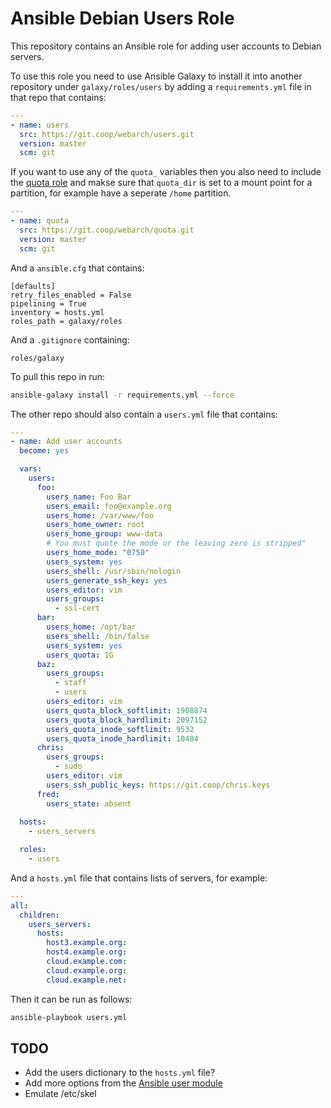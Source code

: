 # Ansible Debian Users Role 

This repository contains an Ansible role for adding user accounts to Debian servers.

To use this role you need to use Ansible Galaxy to install it into another repository under `galaxy/roles/users` by adding a `requirements.yml` file in that repo that contains:

```yml
---
- name: users
  src: https://git.coop/webarch/users.git
  version: master
  scm: git
```

If you want to use any of the `quota_` variables then you also need to include the [quota role](https://git.coop/webarch/quota) and makse sure that `quota_dir` is set to a mount point for a partition, for example have a seperate `/home` partition.

```yml
---
- name: quota
  src: https://git.coop/webarch/quota.git
  version: master
  scm: git
```

And a `ansible.cfg` that contains:

```
[defaults]
retry_files_enabled = False
pipelining = True
inventory = hosts.yml
roles_path = galaxy/roles

```

And a `.gitignore` containing:

```
roles/galaxy
```

To pull this repo in run:

```bash
ansible-galaxy install -r requirements.yml --force 
```

The other repo should also contain a `users.yml` file that contains:

```yml
---
- name: Add user accounts
  become: yes

  vars:
    users:
      foo:
        users_name: Foo Bar
        users_email: foo@example.org
        users_home: /var/www/foo
        users_home_owner: root
        users_home_group: www-data
        # You must quote the mode or the leaving zero is stripped"
        users_home_mode: "0750"
        users_system: yes
        users_shell: /usr/sbin/nologin
        users_generate_ssh_key: yes
        users_editor: vim
        users_groups:
          - ssl-cert
      bar:
        users_home: /opt/bar
        users_shell: /bin/false
        users_system: yes
        users_quota: 1G
      baz:
        users_groups:
          - staff
          - users
        users_editor: vim
        users_quota_block_softlimit: 1908874
        users_quota_block_hardlimit: 2097152
        users_quota_inode_softlimit: 9532
        users_quota_inode_hardlimit: 10484
      chris:
        users_groups:
          - sudo
        users_editor: vim
        users_ssh_public_keys: https://git.coop/chris.keys 
      fred:
        users_state: absent
    
  hosts:
    - users_servers

  roles:
    - users
```

And a `hosts.yml` file that contains lists of servers, for example:

```yml
---
all:
  children:
    users_servers:
      hosts:
        host3.example.org:
        host4.example.org:
        cloud.example.com:
        cloud.example.org:
        cloud.example.net:
```

Then it can be run as follows:

```bash
ansible-playbook users.yml 
```

## TODO

* Add the users dictionary to the `hosts.yml` file?
* Add more options from the [Ansible user module](https://docs.ansible.com/ansible/latest/modules/user_module.html)
* Emulate /etc/skel
